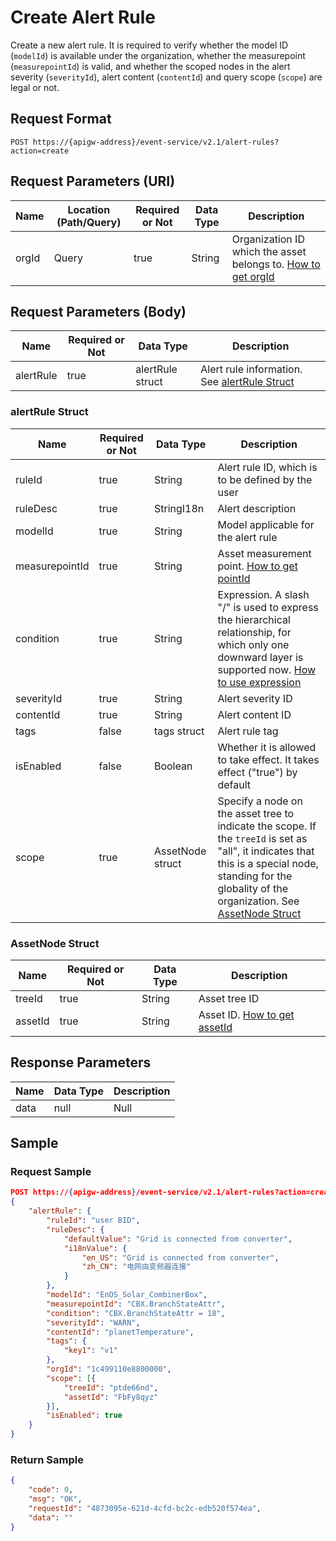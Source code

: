 # Create Alert Rule

Create a new alert rule. It is required to verify whether the model ID (`modelId`) is available under the organization, whether the measurepoint (`measurepointId`) is valid, and whether the scoped nodes in the alert severity (`severityId`), alert content (`contentId`) and query scope (`scope`) are legal or not. 

## Request Format

```
POST https://{apigw-address}/event-service/v2.1/alert-rules?action=create
```

## Request Parameters (URI)

| Name | Location (Path/Query) | Required or Not | Data Type | Description |
|---------------|------------------|----------|-----------|--------------|
| orgId         | Query            | true     | String    | Organization ID which the asset belongs to. [How to get orgId](/docs/api/en/latest/api_faqs#how-to-get-organization-id-orgid-orgid)         |


## Request Parameters (Body)
| Name            | Required or Not | Data Type | Description |
|------|-----------------|-----------|-------------|
| alertRule          | true    | alertRule struct    | Alert rule information. See [alertRule Struct](create_alert_rule#alertrule-struct-alertrule) |


### alertRule Struct <alertrule>

| Name | Required or Not | Data Type | Description |
|----------------|--------------|-----------------------|----------------------------|
| ruleId         | true         | String                | Alert rule ID, which is to be defined by the user|
| ruleDesc       | true         | StringI18n            | Alert description                                                                                 |
| modelId        | true         | String                | Model applicable for the alert rule|
| measurepointId | true         | String                | Asset measurement point. [How to get pointId](/docs/api/en/latest/api_faqs.html#how-to-get-the-measuremet-point-pointid-pointid) |
| condition      | true         | String                | Expression. A slash "/" is used to express the hierarchical relationship, for which only one downward layer is supported now. [How to use expression](/docs/api/en/latest/api_faqs.html#how-to-use-expression) |
| severityId     | true         | String                | Alert severity ID                                                                             |
| contentId      | true         | String                | Alert content ID                                                                             |
| tags           | false        | tags struct            | Alert rule tag|
| isEnabled      | false        | Boolean               | Whether it is allowed to take effect. It takes effect ("true") by default |
| scope          | true         | AssetNode struct | Specify a node on the asset tree to indicate the scope. If the `treeId` is set as "all", it indicates that this is a special node, standing for the globality of the organization. See [AssetNode Struct](create_alert_rule#assetnode-struct-assetnode) |

### AssetNode Struct <assetnode>

| Name | Required or Not | Data Type | Description |
|----------|--------------|--------------|----------|
| treeId   | true         | String       | Asset tree ID |
| assetId  | true         | String       | Asset ID. [How to get assetId](/docs/api/en/latest/api_faqs.html#how-to-get-asset-id-assetid-assetid)  |



## Response Parameters

| Name | Data Type     | Description          |
|-------|----------------|---------------------------|
| data | null | Null |



## Sample

### Request Sample

```json
POST https://{apigw-address}/event-service/v2.1/alert-rules?action=create&orgId=1c499110e8800000
{
	"alertRule": {
		"ruleId": "user BID",
		"ruleDesc": {
        	"defaultValue": "Grid is connected from converter",
			"i18nValue": {
				"en_US": "Grid is connected from converter",
				"zh_CN": "电网由变频器连接"
			}
		},
		"modelId": "EnOS_Solar_CombinerBox",
		"measurepointId": "CBX.BranchStateAttr",
		"condition": "CBX.BranchStateAttr = 18",
		"severityId": "WARN",
		"contentId": "planetTemperature",
		"tags": {
			"key1": "v1"
		},
		"orgId": "1c499110e8800000",
		"scope": [{
			"treeId": "ptde66nd",
			"assetId": "FbFy8qyz"
		}],
		"isEnabled": true
	}
}

```

### Return Sample

```json
{
	"code": 0,
	"msg": "OK",
	"requestId": "4873095e-621d-4cfd-bc2c-edb520f574ea",
	"data": ""
}
```

